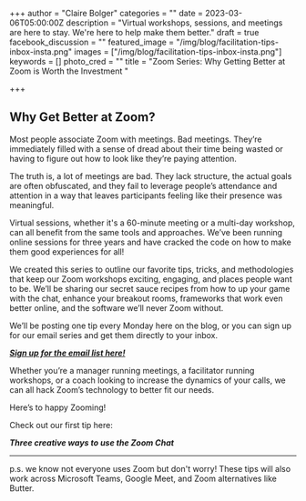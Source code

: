 +++
author = "Claire Bolger"
categories = ""
date = 2023-03-06T05:00:00Z
description = "Virtual workshops, sessions, and meetings are here to stay. We're here to help make them better."
draft = true
facebook_discussion = ""
featured_image = "/img/blog/facilitation-tips-inbox-insta.png"
images = ["/img/blog/facilitation-tips-inbox-insta.png"]
keywords = []
photo_cred = ""
title = "Zoom Series: Why Getting Better at Zoom is Worth the Investment "

+++
## Why Get Better at Zoom?

Most people associate Zoom with meetings. Bad meetings. They’re immediately filled with a sense of dread about their time being wasted or having to figure out how to look like they’re paying attention.

The truth is, a lot of meetings are bad. They lack structure, the actual goals are often obfuscated, and they fail to leverage people’s attendance and attention in a way that leaves participants feeling like their presence was meaningful.

Virtual sessions, whether it's a 60-minute meeting or a multi-day workshop, can all benefit from the same tools and approaches. We’ve been running online sessions for three years and have cracked the code on how to make them good experiences for all!

We created this series to outline our favorite tips, tricks, and methodologies that keep our Zoom workshops exciting, engaging, and places people want to be. We’ll be sharing our secret sauce recipes from how to up your game with the chat, enhance your breakout rooms, frameworks that work even better online, and the software we’ll never Zoom without.

We’ll be posting one tip every Monday here on the blog, or you can sign up for our email series and get them directly to your inbox.

[**_Sign up for the email list here!_**](https://facilitatorcards.ck.page/6e80ec00fe)

Whether you’re a manager running meetings, a facilitator running workshops, or a coach looking to increase the dynamics of your calls, we can all hack Zoom’s technology to better fit our needs.

Here’s to happy Zooming!

Check out our first tip here:

**_Three creative ways to use the Zoom Chat_**

***

p.s. we know not everyone uses Zoom but don't worry! These tips will also work across Microsoft Teams, Google Meet, and Zoom alternatives like Butter.
